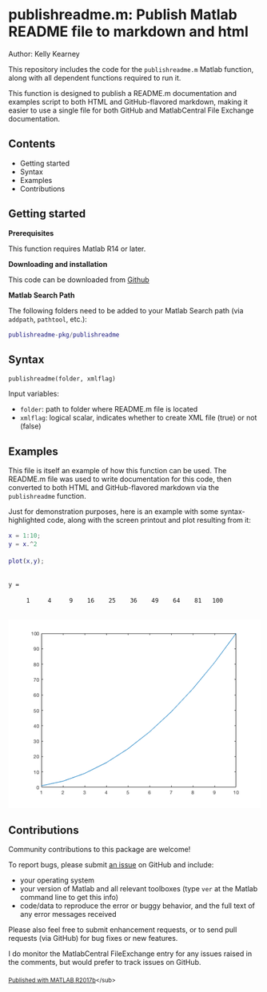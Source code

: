 
# publishreadme.m: Publish Matlab README file to markdown and html


Author: Kelly Kearney


This repository includes the code for the `publishreadme.m` Matlab function, along with all dependent functions required to run it.


This function is designed to publish a README.m documentation and examples script to both HTML and GitHub-flavored markdown, making it easier to use a single file for both GitHub and MatlabCentral File Exchange documentation.



## Contents

            
- Getting started        
- Syntax        
- Examples        
- Contributions

## Getting started


**Prerequisites**


This function requires Matlab R14 or later.


**Downloading and installation**


This code can be downloaded from [Github](https://github.com/kakearney/publishreadme-pkg/)


**Matlab Search Path**


The following folders need to be added to your Matlab Search path (via `addpath`, `pathtool`, etc.):



```matlab
publishreadme-pkg/publishreadme
```



## Syntax



```
publishreadme(folder, xmlflag)
```


Input variables:



  - `folder`: path to folder where README.m file is located
  - `xmlflag`: logical scalar, indicates whether to create XML file (true) or not (false)


## Examples


This file is itself an example of how this function can be used.  The README.m file was used to write documentation for this code, then converted to both HTML and GitHub-flavored markdown via the `publishreadme` function.


Just for demonstration purposes, here is an example with some syntax-highlighted code, along with the screen printout and plot resulting from it:



```matlab
x = 1:10;
y = x.^2

plot(x,y);
```




```

y =

     1     4     9    16    25    36    49    64    81   100


```


![](./readmeExtras/readme_01.png)


## Contributions


Community contributions to this package are welcome!


To report bugs, please submit [an issue](https://github.com/kakearney/example-pkg/issues) on GitHub and include:



  - your operating system
  - your version of Matlab and all relevant toolboxes (type `ver` at the Matlab command line to get this info)
  - code/data to reproduce the error or buggy behavior, and the full text of any error messages received

Please also feel free to submit enhancement requests, or to send pull requests (via GitHub) for bug fixes or new features.


I do monitor the MatlabCentral FileExchange entry for any issues raised in the comments, but would prefer to track issues on GitHub.



<sub>[Published with MATLAB R2017b]("http://www.mathworks.com/products/matlab/")</sub>
